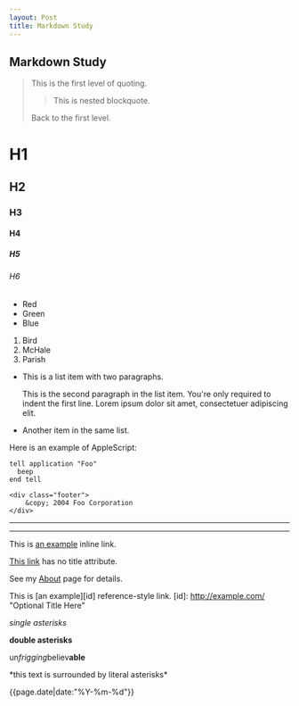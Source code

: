 ```yaml
---
layout: Post
title: Markdown Study
---
```


## Markdown Study

> This is the first level of quoting.
>
> > This is nested blockquote.
>
> Back to the first level.

# H1

## H2

### H3

#### H4

##### H5

###### H6

*   Red
*   Green
*   Blue

1.  Bird
2.  McHale
3.  Parish

*   This is a list item with two paragraphs.

    This is the second paragraph in the list item. You're
only required to indent the first line. Lorem ipsum dolor
sit amet, consectetuer adipiscing elit.

*   Another item in the same list.

Here is an example of AppleScript:

    tell application "Foo"
      beep
    end tell
    
    <div class="footer">
        &copy; 2004 Foo Corporation
    </div>

***
---

This is [an example](http://example.com/ "Title") inline link.

[This link](http://example.net/) has no title attribute.

See my [About](/about/) page for details.

This is [an example][id] reference-style link.
[id]: http://example.com/  "Optional Title Here"

*single asterisks*

**double asterisks**

un*frigging*believ**able**

\*this text is surrounded by literal asterisks\*

{{page.date|date:"%Y-%m-%d"}}
